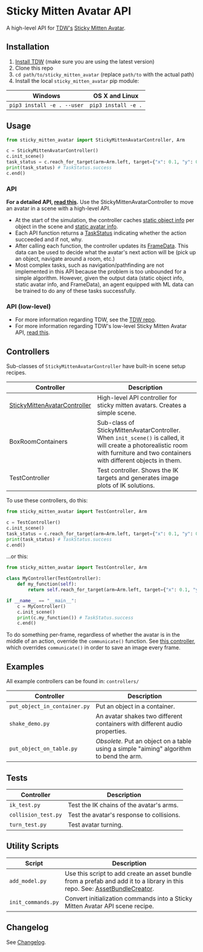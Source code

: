 # Sticky Mitten Avatar API

A high-level API for [TDW's](https://github.com/threedworld-mit/tdw/) [Sticky Mitten Avatar](https://github.com/threedworld-mit/tdw/blob/master/Documentation/misc_frontend/sticky_mitten_avatar.md). 

## Installation

1. [Install TDW](https://github.com/threedworld-mit/tdw/) (make sure you are using the latest version)
2. Clone this repo
3. `cd path/to/sticky_mitten_avatar` (replace `path/to` with the actual path)
4. Install the local `sticky_mitten_avatar` pip module:

| Windows                    | OS X and Linux      |
| -------------------------- | ------------------- |
| `pip3 install -e . --user` | `pip3 install -e .` |

## Usage

```python
from sticky_mitten_avatar import StickyMittenAvatarController, Arm

c = StickyMittenAvatarController()
c.init_scene()
task_status = c.reach_for_target(arm=Arm.left, target={"x": 0.1, "y": 0.6, "z": 0.4})
print(task_status) # TaskStatus.success
c.end()
```

### API

**For a detailed API, [read this](Documentation/sma_controller.md).** Use the StickyMittenAvatarController to move an avatar in a scene with a high-level API. 

- At the start of the simulation, the controller caches [static object info](Documentation/static_object_info.md) per object in the scene and [static avatar info](Documentation/body_part_static.md).
- Each API function returns a [TaskStatus](Documentation/task_status.md) indicating whether the action succeeded and if not, why.
- After calling each function, the controller updates its [FrameData](Documentation/frame_data.md). This data can be used to decide what the avatar's next action will be (pick up an object, navigate around a room, etc.)
- Most complex tasks, such as navigation/pathfinding are not implemented in this API because the problem is too unbounded for a simple algorithm. However, given the output data (static object info, static avatar info, and FrameData), an agent equipped with ML data can be trained to do any of these tasks successfully.

### API (low-level)

- For more information regarding TDW, see the [TDW repo](https://github.com/threedworld-mit/tdw/).
- For more information regarding TDW's low-level Sticky Mitten Avatar API, [read this](https://github.com/threedworld-mit/tdw/blob/master/Documentation/misc_frontend/sticky_mitten_avatar.md).

## Controllers

Sub-classes of `StickyMittenAvatarController` have built-in scene setup recipes.

| Controller                                                   | Description                                                  |
| ------------------------------------------------------------ | ------------------------------------------------------------ |
| [StickyMittenAvatarController](Documentation/sma_controller.md) | High-level API controller for sticky mitten avatars. Creates a simple scene. |
| BoxRoomContainers                                            | Sub-class of StickyMittenAvatarController. When `init_scene()` is called, it will create a photorealistic room with furniture and two containers with different objects in them. |
| TestController                                               | Test controller. Shows the IK targets and generates image plots of IK solutions. |
To use these controllers, do this:

```python
from sticky_mitten_avatar import TestController, Arm

c = TestController()
c.init_scene()
task_status = c.reach_for_target(arm=Arm.left, target={"x": 0.1, "y": 0.6, "z": 0.4})
print(task_status) # TaskStatus.success
c.end()
```

...or this:

```python
from sticky_mitten_avatar import TestController, Arm

class MyController(TestController):
    def my_function(self):
        return self.reach_for_target(arm=Arm.left, target={"x": 0.1, "y": 0.6, "z": 0.4})

if __name__ == "__main__":
    c = MyController()
    c.init_scene()
    print(c.my_function()) # TaskStatus.success
    c.end()
```

To do something per-frame, regardless of whether the avatar is in the middle of an action, override the `communicate()` function. See [this controller](https://github.com/alters-mit/sticky_mitten_avatar/blob/master/controllers/put_object_in_container.py), which overrides `communicate()` in order to save an image every frame.

## Examples

All example controllers can be found in: `controllers/`

| Controller                   | Description                                                  |
| ---------------------------- | ------------------------------------------------------------ |
| `put_object_in_container.py` | Put an object in a container.                                |
| `shake_demo.py`              | An avatar shakes two different containers with different audio properties. |
| `put_object_on_table.py`     | _Obsolete._ Put an object on a table using a simple "aiming" algorithm to bend the arm. |

## Tests

| Controller          | Description                               |
| ------------------- | ----------------------------------------- |
| `ik_test.py`        | Test the IK chains of the avatar's arms.  |
| `collision_test.py` | Test the avatar's response to collisions. |
| `turn_test.py`      | Test avatar turning.                      |

## Utility Scripts

| Script             | Description                                                  |
| ------------------ | ------------------------------------------------------------ |
| `add_model.py`     | Use this script to add create an asset bundle from a prefab and add it to a library in this repo. See:  [AssetBundleCreator](https://github.com/threedworld-mit/tdw/blob/master/Documentation/python/asset_bundle_creator.md). |
| `init_commands.py` | Convert initialization commands into a Sticky Mitten Avatar API scene recipe. |

## Changelog

See [Changelog](changelog.md).
